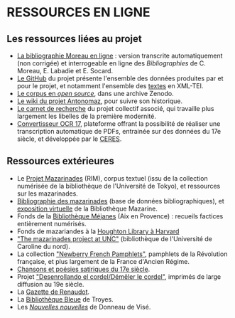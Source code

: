 # RESSOURCES EN LIGNE

## Les ressources liées au projet

* [La bibliographie Moreau en ligne](https://antonomaz.huma-num.fr/tools/Biblio_Moreau.html) : version transcrite automatiquement (non corrigée) et interrogeable en ligne des *Bibliographies* de C. Moreau, E. Labadie et E. Socard.
* [Le GitHub](https://github.com/Antonomaz) du projet présente l'ensemble des données produites par et pour le projet, et notamment l'ensemble des [textes](https://github.com/Antonomaz/corpus) en XML-TEI.
* [Le corpus en *open source*](https://doi.org/10.5281/zenodo.7443183), dans une archive Zenodo.
* [Le wiki du projet Antonomaz](http://stih-sorbonne-universite.fr/dokuwiki/doku.php?id=antonomaz), pour suivre son historique.
* [Le carnet de recherche](https://cahier.hypotheses.org/antonomaz) du projet collectif associé, qui travaille plus largement les libelles de la première modernité.
* [Convertisseur OCR 17](https://ceres.huma-num.fr/ocr/), plateforme offrant la possibilité de réaliser une transcription automatique de PDFs, entrainée sur des données du 17e siècle, et développée par le [CERES](https://ceres.sorbonne-universite.fr/).

## Ressources extérieures 

* Le [Projet Mazarinades](http://mazarinades.org) (RIM), corpus textuel (issu de la collection numérisée de la bibliothèque de l'Université de Tokyo), et ressources sur les mazarinades.  
* [Bibliographie des mazarinades](https://mazarinades.bibliotheque-mazarine.fr) (base de données bibliographiques), et [exposition virtuelle](https://mazarinum.bibliotheque-mazarine.fr/expositions-virtuelles/item/17780-mazarinades-1648-1653-la-fronde-les-mots-les-presses?offset=) 
de la Bibliothèque Mazarine.
* Fonds de la [Bibliothèque Méjanes](https://odyssee.univ-amu.fr/items/show/338#?c=0&m=0&s=0&cv=0) (Aix en Provence) : recueils factices entièrement numérisés.
* Fonds de mazariandes à la [Houghton Library à Harvard](https://library.harvard.edu/collections/mazarinades)
* ["The mazarinades project at UNC"](https://scalar.usc.edu/works/the-mazarinades-project-at-unc/index) (bibliothèque de l'Université de Caroline du nord). 
* La collection ["Newberry French Pamphlets"](https://archive.org/details/newberryfrenchpamphlets?tab=collection), pamphlets de la Révolution française, et plus largement de la France d'Ancien Régime.
* [Chansons et poésies satiriques du 17e siècle](https://satires17.univ-st-etienne.fr).
* Projet ["Desenrollando el cordel/Démêler le cordel"](https://desenrollandoelcordel.unige.ch/inicio.html), imprimés de large diffusion au 19e siècle. 
* La [Gazette de Renaudot](https://www.unicaen.fr/gazette/index.php).
* La [Bibliothèque Bleue](https://artflsrv03.uchicago.edu/philologic4/bibbleue) de Troyes.
* Les [*Nouvelles nouvelles*](http://nouvellesnouvelles.yale.edu/index.php) de Donneau de Visé.
